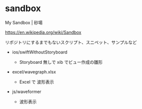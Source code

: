 # sandbox

My Sandbox | 砂場

https://en.wikipedia.org/wiki/Sandbox

リポジトリにするまでもないスクリプト、スニペット、サンプルなど

- ios/swiftWithoutStoryboard
  - Storyboard 無しで xib でビュー作成の雛形

- excel/wavegraph.xlsx
  - Excel で 波形表示

- js/waveformer
  - 波形表示

